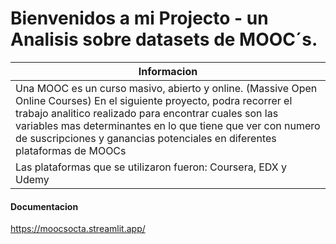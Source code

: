 # Bienvenidos a mi Projecto - un Analisis sobre datasets de MOOC´s.

| Informacion  | 
| ------------- | 
| Una MOOC es un curso masivo, abierto y online. (Massive Open Online Courses) En el siguiente proyecto, podra recorrer el trabajo analitico realizado para encontrar cuales son las variables mas determinantes en lo que tiene que ver con numero de suscripciones y ganancias potenciales en diferentes plataformas de MOOCs
 Las plataformas que se utilizaron fueron: Coursera, EDX y Udemy | 

#### Documentacion

https://moocsocta.streamlit.app/


